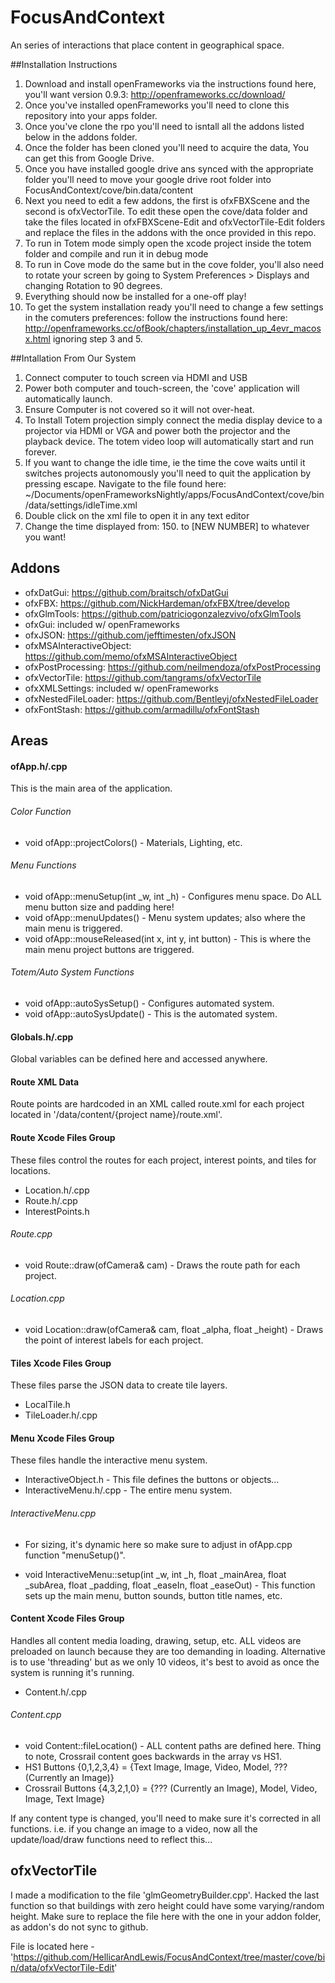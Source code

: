 # FocusAndContext
An series of interactions that place content in geographical space.

##Installation Instructions
 1. Download and install openFrameworks via the instructions found here, you'll want version 0.9.3: http://openframeworks.cc/download/
 2. Once you've installed openFrameworks you'll need to clone this repository into your apps folder.
 3. Once you've clone the rpo you'll need to isntall all the addons listed below in the addons folder.
 3. Once the folder has been cloned you'll need to acquire the data, You can get this from Google Drive.
 4. Once you have installed google drive ans synced with the appropriate folder you'll need to move your google drive root folder into FocusAndContext/cove/bin.data/content
 5. Next you need to edit a few addons, the first is ofxFBXScene and the second is ofxVectorTile. To edit these open the cove/data folder and take the files located in ofxFBXScene-Edit and ofxVectorTile-Edit folders and replace the files in the addons with the once provided in this repo.
 6. To run in Totem mode simply open the xcode project inside the totem folder and compile and run it in debug mode
 7. To run in Cove mode do the same but in the cove folder, you'll also need to rotate your screen by going to System Preferences > Displays and changing Rotation to 90 degrees.
 8. Everything should now be installed for a one-off play! 
 9. To get the system installation ready you'll need to change a few settings in the comuters preferences: follow the instructions found here: http://openframeworks.cc/ofBook/chapters/installation_up_4evr_macosx.html ignoring step 3 and 5.
 
##Intallation From Our System
 1. Connect computer to touch screen via HDMI and USB
 2. Power both computer and touch-screen, the 'cove' application will automatically launch.
 3. Ensure Computer is not covered so it will not over-heat.
 4. To Install Totem projection simply connect the media display device to a projector via HDMI or VGA and power both the projector and the playback device. The totem video loop will automatically start and run forever.
 5. If you want to change the idle time, ie the time the cove waits until it switches projects autonomously you'll need to quit the application by pressing escape. Navigate to the file found here: ~/Documents/openFrameworksNightly/apps/FocusAndContext/cove/bin/data/settings/idleTime.xml
 6. Double click on the xml file to open it in any text editor
 7. Change the time displayed from: <idleTime>150.</idleTime> to <idleTime>[NEW NUMBER]</idleTime> to whatever you want!

## Addons
- ofxDatGui: https://github.com/braitsch/ofxDatGui
- ofxFBX: https://github.com/NickHardeman/ofxFBX/tree/develop
- ofxGlmTools: https://github.com/patriciogonzalezvivo/ofxGlmTools
- ofxGui: included w/ openFrameworks
- ofxJSON: https://github.com/jefftimesten/ofxJSON
- ofxMSAInteractiveObject: https://github.com/memo/ofxMSAInteractiveObject
- ofxPostProcessing: https://github.com/neilmendoza/ofxPostProcessing
- ofxVectorTile: https://github.com/tangrams/ofxVectorTile
- ofxXMLSettings: included w/ openFrameworks
- ofxNestedFileLoader: https://github.com/Bentleyj/ofxNestedFileLoader
- ofxFontStash: https://github.com/armadillu/ofxFontStash

## Areas
#### ofApp.h/.cpp
This is the main area of the application.

###### Color Function
- void ofApp::projectColors() - Materials, Lighting, etc.

###### Menu Functions
- void ofApp::menuSetup(int _w, int _h) - Configures menu space.  Do ALL menu button size and padding here!
- void ofApp::menuUpdates() - Menu system updates; also where the main menu is triggered.
- void ofApp::mouseReleased(int x, int y, int button) - This is where the main menu project buttons are triggered.

###### Totem/Auto System Functions
- void ofApp::autoSysSetup() - Configures automated system.
- void ofApp::autoSysUpdate() - This is the automated system.

#### Globals.h/.cpp
Global variables can be defined here and accessed anywhere.

#### Route XML Data
Route points are hardcoded in an XML called route.xml for each project located in '/data/content/{project name}/route.xml'.

#### Route Xcode Files Group
These files control the routes for each project, interest points, and tiles for locations.
- Location.h/.cpp
- Route.h/.cpp
- InterestPoints.h

###### Route.cpp
- void Route::draw(ofCamera& cam) - Draws the route path for each project.

###### Location.cpp
- void Location::draw(ofCamera& cam, float _alpha, float _height) - Draws the point of interest labels for each project.

#### Tiles Xcode Files Group
These files parse the JSON data to create tile layers.
- LocalTile.h
- TileLoader.h/.cpp

#### Menu Xcode Files Group
These files handle the interactive menu system.
- InteractiveObject.h - This file defines the buttons or objects...
- InteractiveMenu.h/.cpp - The entire menu system.

###### InteractiveMenu.cpp
* For sizing, it's dynamic here so make sure to adjust in ofApp.cpp function "menuSetup()".
- void InteractiveMenu::setup(int _w, int _h, float _mainArea, float _subArea, float _padding, float _easeIn, float _easeOut) - This function sets up the main menu, button sounds, button title names, etc.

#### Content Xcode Files Group
Handles all content media loading, drawing, setup, etc.  ALL videos are preloaded on launch because they are too demanding in loading.  Alternative is to use 'threading' but as we only 10 videos, it's best to avoid as once the system is running it's running.
- Content.h/.cpp

###### Content.cpp
- void Content::fileLocation() - ALL content paths are defined here.  Thing to note, Crossrail content goes backwards in the array vs HS1.
- HS1 Buttons {0,1,2,3,4} = {Text Image, Image, Video, Model, ??? (Currently an Image)}
- Crossrail Buttons {4,3,2,1,0} = {??? (Currently an Image), Model, Video, Image, Text Image}

If any content type is changed, you'll need to make sure it's corrected in all functions.  i.e. if you change an image to a video, now all the update/load/draw functions need to reflect this...

## ofxVectorTile
I made a modification to the file 'glmGeometryBuilder.cpp'.  Hacked the last function so that buildings with zero height could have some varying/random height.  Make sure to replace the file here with the one in your addon folder, as addon's do not sync to github.

File is located here - 'https://github.com/HellicarAndLewis/FocusAndContext/tree/master/cove/bin/data/ofxVectorTile-Edit'
